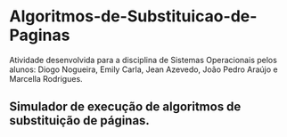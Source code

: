 # Algoritmos-de-Substituicao-de-Paginas
Atividade desenvolvida para a disciplina de Sistemas Operacionais pelos alunos:
Diogo Nogueira, Emily Carla, Jean Azevedo, João Pedro Araújo e Marcella Rodrigues.

## Simulador de execução de algoritmos de substituição de páginas.
